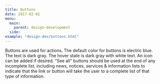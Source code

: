```yaml
---
title: Buttons
date: 2017-02-01
menu:
  main:
    parent: design-development
  side:
example: "design-dev/buttons.html"
---
```


Buttons are used for actions. The default color for buttons is electric blue. The text is dark gray. The hover state is dark gray with white text. An icon can be added if desired. “See all" buttons should be used at the end of any incomplete list, including news, notices, services & information lists to indicate that the link or button will take the user to a complete list of that type of information.
